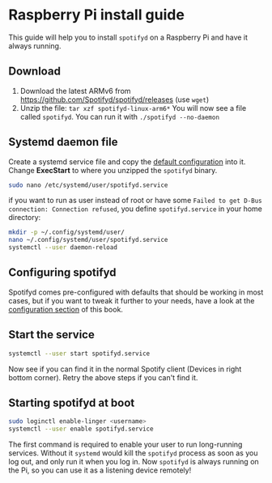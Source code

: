 # Raspberry Pi install guide

This guide will help you to install `spotifyd` on a Raspberry Pi and have it always running.

## Download

1. Download the latest ARMv6 from https://github.com/Spotifyd/spotifyd/releases (use `wget`)
2. Unzip the file: `tar xzf spotifyd-linux-arm6*`
You will now see a file called `spotifyd`. You can run it with `./spotifyd --no-daemon`

## Systemd daemon file

Create a systemd service file and copy the [default configuration](https://github.com/Spotifyd/spotifyd/blob/master/contrib/spotifyd.service) into it. Change **ExecStart** to where you unzipped the `spotifyd` binary.

```bash
sudo nano /etc/systemd/user/spotifyd.service
```

if you want to run as user instead of root or have some `Failed to get D-Bus connection: Connection refused`, you define `spotifyd.service` in your home directory:

```bash
mkdir -p ~/.config/systemd/user/
nano ~/.config/systemd/user/spotifyd.service
systemctl --user daemon-reload
```

## Configuring spotifyd

Spotifyd comes pre-configured with defaults that should be working in most cases, but if you want to tweak it further to your needs, have a look at the [configuration section](../config/) of this book.

## Start the service

```bash
systemctl --user start spotifyd.service
```

Now see if you can find it in the normal Spotify client (Devices in right bottom corner). Retry the above steps if you can't find it.

## Starting spotifyd at boot

```bash
sudo loginctl enable-linger <username>
systemctl --user enable spotifyd.service
```

The first command is required to enable your user to run long-running services. Without it `systemd` would kill the `spotifyd` process as soon as you log out, and only run it when you log in.
Now `spotifyd` is always running on the Pi, so you can use it as a listening device remotely!
